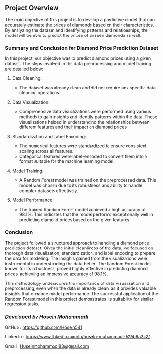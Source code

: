 ## Project Overview 
The main objective of this project is to develop a predictive model that can accurately estimate the prices of diamonds based on their characteristics. By analyzing the dataset and identifying patterns and relationships, the model will be able to predict the prices of unseen diamonds as well.

### Summary and Conclusion for Diamond Price Prediction Dataset

In this project, our objective was to predict diamond prices using a given dataset. The steps involved in the data preprocessing and model training are detailed below:

1. Data Cleaning:
   - The dataset was already clean and did not require any specific data cleaning operations.

2. Data Visualization:
   - Comprehensive data visualizations were performed using various methods to gain insights and identify patterns within the data. These visualizations helped in understanding the relationships between different features and their impact on diamond prices.

3. Standardization and Label Encoding:
   - The numerical features were standardized to ensure consistent scaling across all features.
   - Categorical features were label-encoded to convert them into a format suitable for the machine learning model.

4. Model Training:
   - A Random Forest model was trained on the preprocessed data. This model was chosen due to its robustness and ability to handle complex datasets effectively.

5. Model Performance:
   - The trained Random Forest model achieved a high accuracy of 98.1%. This indicates that the model performs exceptionally well in predicting diamond prices based on the given features.

### Conclusion

The project followed a structured approach to handling a diamond price prediction dataset. Given the initial cleanliness of the data, we focused on thorough data visualization, standardization, and label encoding to prepare the data for modeling. The insights gained from the visualizations were instrumental in understanding the data better. The Random Forest model, known for its robustness, proved highly effective in predicting diamond prices, achieving an impressive accuracy of 98.1%.

This methodology underscores the importance of data visualization and preprocessing, even when the data is already clean, as it provides valuable insights that enhance model performance. The successful application of the Random Forest model in this project demonstrates its suitability for similar regression tasks.
### *Developed by Hosein Mohammadi*

GitHub : https://github.com/Hosein541

LinkedIn : https://www.linkedin.com/in/hosein-mohammadi-979b8a2b2/

Gmail : Huseinmohammadi83@gmail.com

